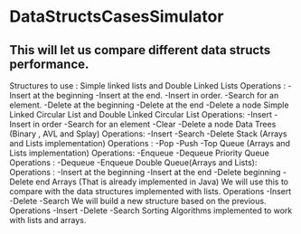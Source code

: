 DataStructsCasesSimulator
=========================

This will let us compare different data structs performance. 
----------------------

Structures to use : 
  Simple linked lists and Double Linked Lists
      Operations :
        -Insert at the beginning
        -Insert at the end.
        -Insert in order.
        -Search for an element.
        -Delete at the beginning
        -Delete at the end
        -Delete a node
  Simple Linked Circular List and Double Linked Circular List
      Operations:
        -Insert
        -Insert in order
        -Search for an element
        -Clear
        -Delete a node
  Data Trees (Binary , AVL and Splay)
      Operations:
        -Insert
        -Search
        -Delete
  Stack (Arrays and Lists implementation)
      Operations :
        -Pop
        -Push
        -Top
  Queue (Arrays and Lists implementation)
      Operations:
        -Enqueue
        -Dequeue
  Priority Queue
      Operations :
        -Dequeue
        -Enqueue
  Double Queue(Arrays and Lists):
      Operations :
        -Insert at the beginning
        -Insert at the end
        -Delete beginning
        -Delete end
  Arrays (That is already implemented in Java) We will use this to compare
  with the data structures implemented with lists.
      Operations
        -Insert
        -Delete
        -Search
  We will build a new structure based on the previous.
      Operations
        -Insert
        -Delete
        -Search
  Sorting Algorithms implemented to work with lists and arrays.
